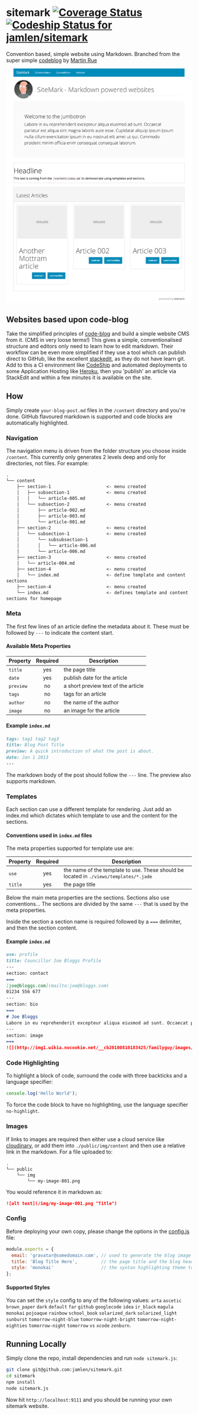 # sitemark [![Coverage Status](https://img.shields.io/coveralls/jamlen/sitemark.svg)](https://coveralls.io/r/jamlen/sitemark?branch=master) [ ![Codeship Status for jamlen/sitemark](https://www.codeship.io/projects/7c253ce0-2a43-0132-843e-76f9ef90f262/status)](https://www.codeship.io/projects/38228)
Convention based, simple website using Markdown. Branched from the super simple [codeblog](https://github.com/martinrue/codeblog) by [Martin Rue](https://github.com/martinrue)

<p align="center">
  <a href="http://code.martinrue.com">
    <img src="https://github.com/jamlen/sitemark/raw/master/screenshot.png" />
  </a>
</p>

## Websites based upon code-blog

Take the simplified principles of [code-blog](https://github.com/martinrue/codeblog) and build a simple website CMS from it. (CMS in very loose terms!) This gives a simple, conventionalised structure and editors only need to learn how to edit markdown. Their workflow can be even more simplified if they use a tool which can publish direct to GitHub, like the excellent [stackedit](https://stackedit.io), as they do not have learn git. Add to this a CI environment like [CodeShip](https://www.codeship.io/) and automated deployments to some Application Hosting like [Heroku](https://www.heroku.com/), then you 'publish' an article via StackEdit and within a few minutes it is available on the site.

## How
Simply create `your-blog-post.md` files in the `/content` directory and you're done. GitHub flavoured markdown is supported and code blocks are automatically highlighted.

### Navigation
The navigation menu is driven from the folder structure you choose inside `/content`. This currently only generates 2 levels deep and only for directories, not files. For example:

```
.
└── content
    ├── section-1                     <- menu created
    │   ├── subsection-1              <- menu created
    │   │   └── article-005.md
    │   └── subsection-2              <- menu created
    │       ├── article-002.md
    │       ├── article-003.md
    │       └── article-001.md
    ├── section-2                     <- menu created
    │   └── subsection-1              <- menu created
    │       └── subsubsection-1
    │       │   └── article-006.md
    │       └── article-006.md
    ├── section-3                     <- menu created
    │   └── article-004.md
    ├── section-4                     <- menu created
    │   └── index.md                  <- define template and content sections
    ├── section-4                     <- menu created
    └── index.md                      <- defines template and content sections for homepage
```

### Meta
The first few lines of an article define the metadata about it. These must be followed by `---` to indicate the content start.

#### Available Meta Properties

| Property  | Required | Description                         |
| --------- |:--------:| ----------------------------------- |
| `title`   | yes      | the page title                      |
| `date`    | yes      | publish date for the article        |
| `preview` | no       | a short preview text of the article |
| `tags`    | no       | tags for an article                 |
| `author`  | no       | the name of the author              |
| `image`   | no       | an image for the article            |

#### Example `index.md`

```markdown
tags: tag1 tag2 tag3
title: Blog Post Title
preview: A quick introduction of what the post is about.
date: Jan 1 2013
---
```

The markdown body of the post should follow the `---` line. The preview also supports markdown.


### Templates

Each section can use a different template for rendering. Just add an index.md which dictates which template to use and the content for the sections.

#### Conventions used in `index.md` files

The meta properties supported for template use are:

| Property | Required | Description                                                                            |
| -------- |:--------:| -------------------------------------------------------------------------------------- |
| `use`    | yes      | the name of the template to use. These should be located in `./views/templates/*.jade` |
| `title`  | yes      | the page title                                                                         |

Below the main meta properties are the sections. Sections also use conventions... The sections are divided by the same `---` that is used by the meta properties. 

Inside the section a section name is required followed by a `===` delimiter, and then the section content.

#### Example `index.md`

```markdown
use: profile
title: Councillor Joe Bloggs Profile
---
section: contact
===
[joe@bloggs.com](mailto:joe@bloggs.com)
01234 556 677
---
section: bio
===
# Joe Bloggs
Labore in eu reprehenderit excepteur aliqua eiusmod ad sunt. Occaecat pariatur est aliqua sint magna laboris aute esse. Cupidatat aliquip ipsum ipsum nulla cillum exercitation ipsum in eu nostrud elit amet ut qui. 
---
section: image
===
![](http://img1.wikia.nocookie.net/__cb20100810183425/familyguy/images/2/2f/Lobot.png 'Lobot')
```

### Code Highlighting
To highlight a block of code, surround the code with three backticks and a language specifier:

```javascript
console.log('Hello World');
```

To force the code block to have no highlighting, use the language specifier `no-highlight`.

### Images

If links to images are required then either use a cloud service like [cloudinary](https://cloudinary.com), or add them into `./public/img/content` and then use a relative link in the markdown.
For a file uploaded to:

```
.
└── public
    └── img
        └── my-image-001.png
```
You would reference it in markdown as:

```markdown
![alt text](/img/my-image-001.png "Title")
```

### Config
Before deploying your own copy, please change the options in the [config.js](https://github.com/jamlen/sitemark/blob/master/config.js) file:

```javascript
module.exports = {
  email: 'gravatar@somedomain.com', // used to generate the blog image
  title: 'Blog Title Here',         // the page title and the blog header text
  style: 'monokai'                  // the syntax highlighting theme to use
};
```

#### Supported Styles
You can set the `style` config to any of the following values: `arta` `ascetic` `brown_paper` `dark` `default` `far` `github` `googlecode` `idea` `ir_black` `magula` `monokai` `pojoaque` `rainbow` `school_book` `solarized_dark` `solarized_light` `sunburst` `tomorrow-night-blue` `tomorrow-night-bright` `tomorrow-night-eighties` `tomorrow-night` `tomorrow` `vs` `xcode` `zenburn`.

## Running Locally
Simply clone the repo, install dependencies and run `node sitemark.js`:

```bash
git clone git@github.com:jamlen/sitemark.git
cd sitemark
npm install
node sitemark.js
```

Now hit `http://localhost:9111` and you should be running your own sitemark website.
